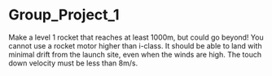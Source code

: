 # Group_Project_1
Make a level 1 rocket that reaches at least 1000m, but could go beyond! You cannot use a rocket motor higher than i-class. It should be able to land with minimal drift from the launch site, even when the winds are high. The touch down velocity must be less than 8m/s.
